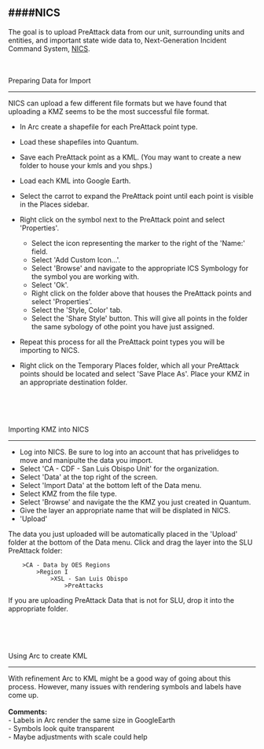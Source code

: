 ####NICS
---
The goal is to upload PreAttack data from our unit, surrounding units and entities, and important state wide data to, Next-Generation Incident Command System, [NICS](https://nics.ll.mit.edu/sadisplay/login.seam).
<br>
<br>
<br>

Preparing Data for Import
___
NICS can upload a few different file formats but we have found that uploading a KMZ seems to be the most successful file format.

- In Arc create a shapefile for each PreAttack point type. 
- Load these shapefiles into Quantum. 
- Save each PreAttack point as a KML. (You may want to create a new folder to house your kmls and you shps.)
- Load each KML into Google Earth. 
- Select the carrot to expand the PreAttack point until each point is visible in the Places sidebar. 
- Right click on the symbol next to the PreAttack point and select 'Properties'. 
	- Select the icon representing the marker to the right of the 'Name:' field. 
	- Select 'Add Custom Icon...'.
	- Select 'Browse' and navigate to the appropriate ICS Symbology for the symbol you are working with. 
	- Select 'Ok'.
	- Right click on the folder above that houses the PreAttack points and select 'Properties'.
	- Select the 'Style, Color' tab.
	- Select the 'Share Style' button. This will give all points in the folder the same sybology of othe point you have just assigned. 

- Repeat this process for all the PreAttack point types you will be importing to NICS. 
- Right click on the Temporary Places folder, which all your PreAttack points should be located and select 'Save Place As'. Place your KMZ in an appropriate destination folder. 
<br>
<br>
<br>

Importing KMZ into NICS
___
- Log into NICS. Be sure to log into an account that has privelidges to move and manipulte the data you import.
- Select 'CA - CDF - San Luis Obispo Unit' for the organization. 
-  Select 'Data' at the top right of the screen. 
-  Select 'Import Data' at the bottom left of the Data menu. 
-  Select KMZ from the file type. 
-  Select 'Browse' and navigate the the KMZ you just created in Quantum. 
-  Give the layer an appropriate name that will be displated in NICS. 
-  'Upload'

The data you just uploaded will be automatically placed in the 'Upload' folder at the bottom of the Data menu. Click and drag the layer into the SLU PreAttack folder:


		>CA - Data by OES Regions
			>Region I
				>XSL - San Luis Obispo
					>PreAttacks
 

If you are uploading PreAttack Data that is not for SLU, drop it into the appropriate folder. 

<br>
<br>
<br>

Using Arc to create KML 
___

With refinement Arc to KML might be a good way of going about this process. However, many issues with rendering symbols and labels have come up.  
<br><b>Comments:</b>
	<br>- Labels in Arc render the same size in GoogleEarth
	<br>- Symbols look quite transparent
	<br>- Maybe adjustments with scale could help
